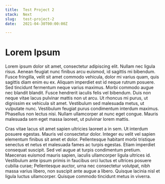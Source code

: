 ```yaml
---
title:  Test Project 2
stack:  Next
slug:   test-project-2
date:   2021-04-30T00:00:00Z

---
```


# Lorem Ipsum

Lorem ipsum dolor sit amet, consectetur adipiscing elit. Nullam nec ligula risus. Aenean feugiat nunc finibus arcu euismod, id sagittis mi bibendum. Fusce fringilla, velit sit amet commodo vehicula, dolor mi varius quam, quis sagittis diam enim eu ex. Aliquam imperdiet est id neque rutrum posuere. Sed tincidunt fermentum neque varius maximus. Morbi commodo augue nec blandit blandit. Fusce hendrerit iaculis felis vel bibendum. Duis non neque vitae lacus pulvinar mattis non ut arcu. Ut rhoncus mi purus, ut dignissim ex vehicula sit amet. Vestibulum sed malesuada metus, ut vulputate nunc. Vestibulum feugiat purus condimentum interdum maximus. Phasellus non lectus nisi. Nullam ullamcorper at nunc eget congue. Mauris malesuada sem eget massa laoreet, ut pulvinar lorem mattis.

Cras vitae lacus sit amet sapien ultricies laoreet a in sem. Ut interdum posuere egestas. Mauris vel consectetur dolor. Integer eu velit vel sapien elementum finibus sit amet et dolor. Pellentesque habitant morbi tristique senectus et netus et malesuada fames ac turpis egestas. Etiam imperdiet consequat suscipit. Sed vel augue at turpis condimentum pretium. Maecenas euismod mauris sapien, iaculis ullamcorper ligula ultrices id. Vestibulum ante ipsum primis in faucibus orci luctus et ultrices posuere cubilia curae; Pellentesque auctor, urna nec consectetur volutpat, nibh massa varius libero, non suscipit ante augue a libero. Quisque lacinia nisl et ligula luctus ullamcorper. Quisque commodo tincidunt metus in viverra.